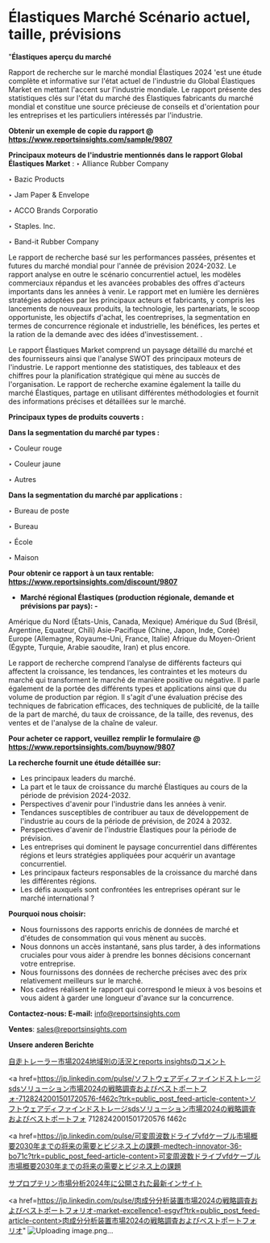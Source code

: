 # Élastiques Marché Scénario actuel, taille, prévisions

"<strong>Élastiques aperçu du marché</strong>

Rapport de recherche sur le marché mondial Élastiques 2024 'est une étude complète et informative sur l'état actuel de l'industrie du Global Élastiques Market en mettant l'accent sur l'industrie mondiale. Le rapport présente des statistiques clés sur l'état du marché des Élastiques fabricants du marché mondial et constitue une source précieuse de conseils et d'orientation pour les entreprises et les particuliers intéressés par l'industrie.

<strong>Obtenir un exemple de copie du rapport @ <a href=https://www.reportsinsights.com/sample/9807>https://www.reportsinsights.com/sample/9807</a></strong>

<strong>Principaux moteurs de l'industrie mentionnés dans le rapport Global Élastiques Market</strong> :
‣ Alliance Rubber Company

‣ Bazic Products

‣ Jam Paper & Envelope

‣ ACCO Brands Corporatio

‣ Staples. Inc.

‣ Band-it Rubber Company

Le rapport de recherche basé sur les performances passées, présentes et futures du marché mondial pour l'année de prévision 2024-2032. Le rapport analyse en outre le scénario concurrentiel actuel, les modèles commerciaux répandus et les avancées probables des offres d'acteurs importants dans les années à venir. Le rapport met en lumière les dernières stratégies adoptées par les principaux acteurs et fabricants, y compris les lancements de nouveaux produits, la technologie, les partenariats, le scoop opportuniste, les objectifs d'achat, les coentreprises, la segmentation en termes de concurrence régionale et industrielle, les bénéfices, les pertes et la ration de la demande avec des idées d'investissement. .

Le rapport Élastiques Market comprend un paysage détaillé du marché et des fournisseurs ainsi que l'analyse SWOT des principaux moteurs de l'industrie. Le rapport mentionne des statistiques, des tableaux et des chiffres pour la planification stratégique qui mène au succès de l'organisation. Le rapport de recherche examine également la taille du marché Élastiques, partage en utilisant différentes méthodologies et fournit des informations précises et détaillées sur le marché.

<strong>Principaux types de produits couverts :</strong>

<strong>Dans la segmentation du marché par types :</strong>

‣ Couleur rouge

‣ Couleur jaune

‣ Autres

<strong>Dans la segmentation du marché par applications :</strong>

‣ Bureau de poste

‣ Bureau

‣ École

‣ Maison

<strong>Pour obtenir ce rapport à un taux rentable: <a href=https://www.reportsinsights.com/discount/9807>https://www.reportsinsights.com/discount/9807</a></strong>
<ul>
  <li><strong>Marché régional Élastiques (production régionale, demande et prévisions par pays): -</strong></li>
</ul>
Amérique du Nord (États-Unis, Canada, Mexique)
Amérique du Sud (Brésil, Argentine, Equateur, Chili)
Asie-Pacifique (Chine, Japon, Inde, Corée)
Europe (Allemagne, Royaume-Uni, France, Italie)
Afrique du Moyen-Orient (Égypte, Turquie, Arabie saoudite, Iran) et plus encore.

Le rapport de recherche comprend l’analyse de différents facteurs qui affectent la croissance, les tendances, les contraintes et les moteurs du marché qui transforment le marché de manière positive ou négative. Il parle également de la portée des différents types et applications ainsi que du volume de production par région. Il s'agit d'une évaluation précise des techniques de fabrication efficaces, des techniques de publicité, de la taille de la part de marché, du taux de croissance, de la taille, des revenus, des ventes et de l'analyse de la chaîne de valeur.

<strong>Pour acheter ce rapport, veuillez remplir le formulaire @   <a href=https://www.reportsinsights.com/buynow/9807>https://www.reportsinsights.com/buynow/9807</a></strong>

<strong>La recherche fournit une étude détaillée sur:</strong>
<ul>
  <li>Les principaux leaders du marché.</li>
  <li>La part et le taux de croissance du marché Élastiques au cours de la période de prévision 2024-2032.</li>
  <li>Perspectives d'avenir pour l'industrie dans les années à venir.</li>
  <li>Tendances susceptibles de contribuer au taux de développement de l'industrie au cours de la période de prévision, de 2024 à 2032.</li>
  <li>Perspectives d'avenir de l'industrie Élastiques pour la période de prévision.</li>
  <li>Les entreprises qui dominent le paysage concurrentiel dans différentes régions et leurs stratégies appliquées pour acquérir un avantage concurrentiel.</li>
  <li>Les principaux facteurs responsables de la croissance du marché dans les différentes régions.</li>
  <li>Les défis auxquels sont confrontées les entreprises opérant sur le marché international ?</li>
</ul>
<strong>Pourquoi nous choisir:</strong>
<ul>
  <li>Nous fournissons des rapports enrichis de données de marché et d'études de consommation qui vous mènent au succès.</li>
  <li>Nous donnons un accès instantané, sans plus tarder, à des informations cruciales pour vous aider à prendre les bonnes décisions concernant votre entreprise.</li>
  <li>Nous fournissons des données de recherche précises avec des prix relativement meilleurs sur le marché.</li>
  <li>Nos cadres réalisent le rapport qui correspond le mieux à vos besoins et vous aident à garder une longueur d'avance sur la concurrence.</li>
</ul>
<strong>Contactez-nous:
</strong><strong>E-mail:</strong> <a href=mailto:info@reportsinsights.com>info@reportsinsights.com</a>

<strong>Ventes</strong>: <a href=mailto:sales@reportsinsights.com>sales@reportsinsights.com</a>

<strong>Unsere anderen Berichte</strong>

<a href=https://www.linkedin.com/pulse/自走トレーラー市場2024地域別の活況とreports-insightsのコメント-community-market-research-5egff/>自走トレーラー市場2024地域別の活況とreports insightsのコメント</a>

<a href=https://jp.linkedin.com/pulse/ソフトウェアディファインドストレージsdsソリューション市場2024の戦略調査およびベストポートフォ-7128242001501720576-f462c?trk=public_post_feed-article-content>ソフトウェアディファインドストレージsdsソリューション市場2024の戦略調査およびベストポートフォ 7128242001501720576 f462c</a>

<a href=https://jp.linkedin.com/pulse/可変周波数ドライブvfdケーブル市場概要2030年までの将来の需要とビジネス上の課題-medtech-innovator-36-bo71c?trk=public_post_feed-article-content>可変周波数ドライブvfdケーブル市場概要2030年までの将来の需要とビジネス上の課題</a>

<a href=https://www.linkedin.com/pulse/サプロプテリン市場分析2024年に公開された最新インサイト-reportsinsights-pvt-ltd-8lxsf/>サプロプテリン市場分析2024年に公開された最新インサイト</a>

<a href=https://jp.linkedin.com/pulse/肉成分分析装置市場2024の戦略調査およびベストポートフォリオ-market-excellence1-esgvf?trk=public_post_feed-article-content>肉成分分析装置市場2024の戦略調査およびベストポートフォリオ</a>"
![Uploading image.png…]()
